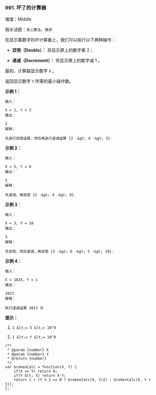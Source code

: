 ### 991. 坏了的计算器

难度：Middle

相关话题：`贪心算法`、`数学`

在显示着数字的坏计算器上，我们可以执行以下两种操作：





*  **双倍（Double）：** 将显示屏上的数字乘 2；

*  **递减（Decrement）：** 将显示屏上的数字减 1 。





最初，计算器显示数字 `X` 。



返回显示数字 `Y` 所需的最小操作数。







 **示例 1：** 





```
输入：

X = 2, Y = 3
输出：

2
解释：

先进行双倍运算，然后再进行递减运算 {2 -&gt; 4 -&gt; 3}.

```

 **示例 2：** 





```
输入：

X = 5, Y = 8
输出：

2
解释：

先递减，再双倍 {5 -&gt; 4 -&gt; 8}.

```

 **示例 3：** 





```
输入：

X = 3, Y = 10
输出：

3
解释：

先双倍，然后递减，再双倍 {3 -&gt; 6 -&gt; 5 -&gt; 10}.

```

 **示例 4：** 





```
输入：

X = 1024, Y = 1
输出：

1023
解释：

执行递减运算 1023 次

```





 **提示：** 





1.  `1 &lt;= X &lt;= 10^9` 

2.  `1 &lt;= Y &lt;= 10^9` 






```
/**
 * @param {number} X
 * @param {number} Y
 * @return {number}
 */
var brokenCalc = function(X, Y) {
    if(X == Y) return 0;
    if(Y &lt; X) return X-Y;
    return 1 + (Y % 2 == 0 ? brokenCalc(X, Y/2) : brokenCalc(X, Y + 1));  
};



```
